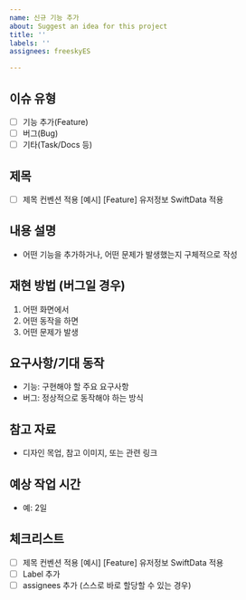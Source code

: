 ```yaml
---
name: 신규 기능 추가
about: Suggest an idea for this project
title: ''
labels: ''
assignees: freeskyES

---
```


## 이슈 유형
- [ ] 기능 추가(Feature)
- [ ] 버그(Bug)
- [ ] 기타(Task/Docs 등)

## 제목
- [ ] 제목 컨벤션 적용 [예시] [Feature] 유저정보 SwiftData 적용

## 내용 설명
- 어떤 기능을 추가하거나, 어떤 문제가 발생했는지 구체적으로 작성

## 재현 방법 (버그일 경우)
1. 어떤 화면에서
2. 어떤 동작을 하면
3. 어떤 문제가 발생

## 요구사항/기대 동작
- 기능: 구현해야 할 주요 요구사항
- 버그: 정상적으로 동작해야 하는 방식

## 참고 자료
- 디자인 목업, 참고 이미지, 또는 관련 링크

## 예상 작업 시간
- 예: 2일

## 체크리스트
- [ ] 제목 컨벤션 적용 [예시] [Feature] 유저정보 SwiftData 적용
- [ ] Label 추가
- [ ] assignees 추가 (스스로 바로 할당할 수 있는 경우)
